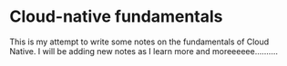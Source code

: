 # Cloud-native fundamentals

This is my attempt to write some notes on the fundamentals of Cloud Native.
I will be adding new notes as I learn more and moreeeeee..........
